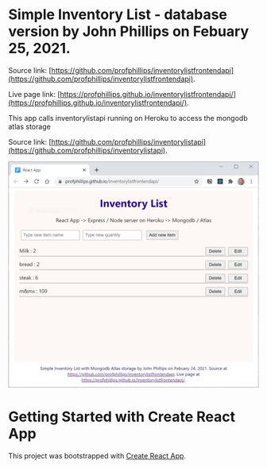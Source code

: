 # Simple Inventory List - database version by John Phillips on Febuary 25, 2021.

Source link: [https://github.com/profphillips/inventorylistfrontendapi](https://github.com/profphillips/inventorylistfrontendapi).

Live page link: [https://profphillips.github.io/inventorylistfrontendapi/](https://profphillips.github.io/inventorylistfrontendapi/).

This app calls inventorylistapi running on Heroku to access the mongodb atlas storage

Source link: [https://github.com/profphillips/inventorylistapi](https://github.com/profphillips/inventorylistapi).

<img src="./appscreenshot.jpg">

# Getting Started with Create React App

This project was bootstrapped with [Create React App](https://github.com/facebook/create-react-app).
